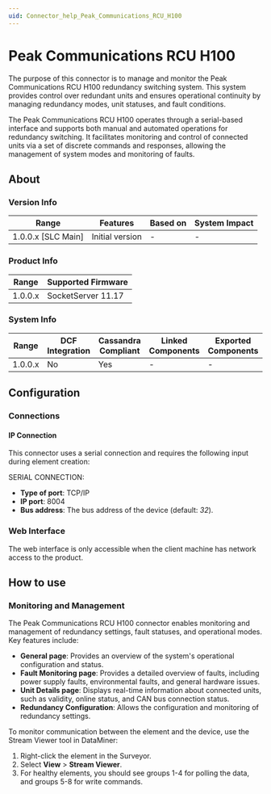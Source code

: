 ```yaml
---
uid: Connector_help_Peak_Communications_RCU_H100
---
```


# Peak Communications RCU H100

The purpose of this connector is to manage and monitor the Peak Communications RCU H100 redundancy switching system. This system provides control over redundant units and ensures operational continuity by managing redundancy modes, unit statuses, and fault conditions.

The Peak Communications RCU H100 operates through a serial-based interface and supports both manual and automated operations for redundancy switching. It facilitates monitoring and control of connected units via a set of discrete commands and responses, allowing the management of system modes and monitoring of faults.

## About

### Version Info

| Range              | Features        | Based on | System Impact |
|--------------------|-----------------|----------|---------------|
| 1.0.0.x [SLC Main] | Initial version | -        | -             |

### Product Info

| Range   | Supported Firmware |
| ------- | ------------------ |
| 1.0.0.x | SocketServer 11.17 |

### System Info

| Range   | DCF Integration | Cassandra Compliant | Linked Components | Exported Components |
| ------- | --------------- | ------------------- | ----------------- | ------------------- |
| 1.0.0.x | No              | Yes                 | -                 | -                   |

## Configuration

### Connections

#### IP Connection

This connector uses a serial connection and requires the following input during element creation:

SERIAL CONNECTION:

- **Type of port**: TCP/IP
- **IP port**: 8004
- **Bus address**: The bus address of the device (default: *32*).

### Web Interface

The web interface is only accessible when the client machine has network access to the product.

## How to use

### Monitoring and Management

The Peak Communications RCU H100 connector enables monitoring and management of redundancy settings, fault statuses, and operational modes. Key features include:

- **General page**: Provides an overview of the system's operational configuration and status.
- **Fault Monitoring page**: Provides a detailed overview of faults, including power supply faults, environmental faults, and general hardware issues.
- **Unit Details page**: Displays real-time information about connected units, such as validity, online status, and CAN bus connection status.
- **Redundancy Configuration**: Allows the configuration and monitoring of redundancy settings.

To monitor communication between the element and the device, use the Stream Viewer tool in DataMiner:

1. Right-click the element in the Surveyor.
1. Select **View** > **Stream Viewer**.
1. For healthy elements, you should see groups 1-4 for polling the data, and groups 5-8 for write commands.
